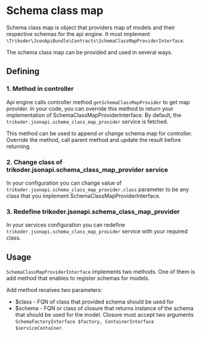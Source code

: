 # Schema class map

Schema class map is object that providers map of models and their respective schemas for the api engine.
It must implement `\Trikoder\JsonApiBundle\Contracts\SchemaClassMapProviderInterface`.

The schema class map can be provided and used in several ways.

## Defining
### 1. Method in controller
Api engine calls controller method `getSchemaClassMapProvider` to get map provider. 
In your code, you can override this method to return your implementation of SchemaClassMapProviderInterface.
By default, the `trikoder.jsonapi.schema_class_map_provider` service is fetched.

This method can be used to append or change schema map for controller. Override the method, call parent method and update the result before returning.

### 2. Change class of trikoder.jsonapi.schema_class_map_provider service
In your configuration you can change value of `trikoder.jsonapi.schema_class_map_provider.class` parameter to be any class that you implement SchemaClassMapProviderInterface.

### 3. Redefine trikoder.jsonapi.schema_class_map_provider
In your services configuration you can redefine `trikoder.jsonapi.schema_class_map_provider` service with your required class.

## Usage
`SchemaClassMapProviderInterface` implements two methods. One of them is add method that enables to register schemas for models.

Add method receives two parameters:
- $class - FQN of class that provided schema should be used for
- $schema - FQN or class of closure that returns instance of the schema that should be used for the model. Closure must accept two arguments `SchemaFactoryInterface $factory, ContainerInterface $serviceContainer`.
